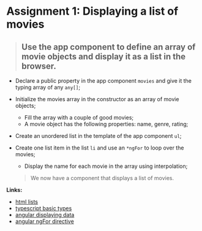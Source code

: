 Assignment 1: Displaying a list of movies
==============================================

> ## Use the app component to define an array of movie objects and display it as a list in the browser.

- Declare a public property in the app component `movies` and give it the typing array of any `any[]`;
- Initialize the movies array in the constructor as an array of movie objects;
  - Fill the array with a couple of good movies;
  - A movie object has the following properties: name, genre, rating;
- Create an unordered list in the template of the app component `ul`;
- Create one list item in the list `li` and use an `*ngFor` to loop over the movies;
  - Display the name for each movie in the array using interpolation;

  > We now have a component that displays a list of movies. 

**Links:**
- [html lists](http://www.w3schools.com/html/html_lists.asp)
- [typescript basic types](https://www.typescriptlang.org/docs/handbook/basic-types.html)
- [angular displaying data](https://angular.io/docs/ts/latest/guide/displaying-data.html)
- [angular ngFor directive](https://angular-2-training-book.rangle.io/handout/directives/ng_for_directive.html)
